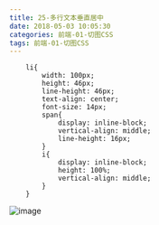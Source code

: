 ```yaml
---
title: 25-多行文本垂直居中
date: 2018-05-03 10:05:30
categories: 前端-01-切图CSS
tags: 前端-01-切图CSS
---
```

```
	li{
		width: 100px;
		height: 46px;
		line-height: 46px;
		text-align: center;
		font-size: 14px;
		span{
			display: inline-block;
			vertical-align: middle;
			line-height: 16px;
		}
		i{
			display: inline-block;
			height: 100%;
			vertical-align: middle;
		}
	}
```
![image](https://img1.mukewang.com/5a0b0a56000107d512800720.jpg)